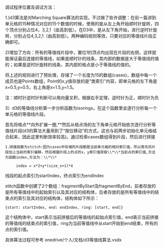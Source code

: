 调试程序位置及调试方法：



1.\)d3算法是对Marching Square算法的实现，不过做了些许调整：在前一篇讲到单元格的15种情况对应的15个数值的时候，使用的是从左上角开始顺时针旋转，四个顶点分别占位4，3,2,1（由高到低）。在D3中，是从左下角开始，进行逆时针旋转，分别占位4,3,2,1（由高到低）。两种编码规则等效，只要对应的等值线片段正确即可。

2\)增加了方向：所有的等值线片段中，置位1的顶点均出现在片段的右侧，这样就能保证最后连接的等值线，如果是顺时针的线条，其内部的数据是大于等值线的值的；如果是逆时针旋转的线条，其内部的格点是小于等值线的值的。

将上述的规则进行了预处理，存储了一个长度为15的数组\(cases\)，数组中每一个成员也是Points数组，Point的x,y值存放的是“类索引”内容，即单元格的左下角是x=0.5,y=0.5，右上角是x=1.5,y=1.5。

注：顺时针逆时针判断可以用向量叉积，根据右手定理，逆时针为正，顺时针为负

3）d3的等值线分析第一步分析函数为isorings，在这个函数里会逐行分析每一个单元格的等值线片段。

首先将格点**向外扩展一圈,**然后从格点场的左下角单元格开始依次逐行分析等值线片段\(d3的算法大量用到了“按位移动”的方式，这也与前两步初始化单元格结合起来，因此这里判断效率较高\)。通过检索cases数组得到片段，然后进行拼接

```
1.拼接函数为stitch:因为cases中存储的片段都是当前单元格的相对索引值，所以首先将片段加上当前的索引偏移，然后根据片段上的点的x，y索引值获取\\*\\*当前点的索引值,方法为函数index,方法为：\\*\\*
```

```
     index = x*2+y*(size_x+1)*4
```

线段的起点索引为startIndex，终点索引为endIndex

stitch函数中创建了2个数组：fragmentByStart及fragmentByEnd，前者存放的是所有等值线中的起始索引以及其对应的结构体，后者存放的是所有等值线中的结束点的索引及其对应的结构体，结构体如下所示：

```
{start: startIndex, end: endIndex, ring: [start, end]}
```

这个结构体中，start表示当前拼接后的等值线的起始点索引值，end表示当前拼接的等值线的结束点的索引值，ring为当前等值线中从start开始到end结束，所有的点的索引值。

具体算法过程可参考 onedrive/个人/文档/d3等值线算法.vsdx


